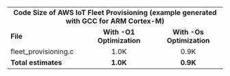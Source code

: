 <table>
    <tr>
        <td colspan="3"><center><b>Code Size of AWS IoT Fleet Provisioning (example generated with GCC for ARM Cortex-M)</b></center></td>
    </tr>
    <tr>
        <td><b>File</b></td>
        <td><b><center>With -O1 Optimization</center></b></td>
        <td><b><center>With -Os Optimization</center></b></td>
    </tr>
    <tr>
        <td>fleet_provisioning.c</td>
        <td><center>1.0K</center></td>
        <td><center>0.9K</center></td>
    </tr>
    <tr>
        <td><b>Total estimates</b></td>
        <td><b><center>1.0K</center></b></td>
        <td><b><center>0.9K</center></b></td>
    </tr>
</table>
